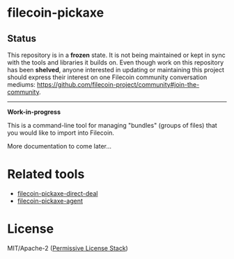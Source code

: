 filecoin-pickaxe
================

## Status

This repository is in a **frozen** state. It is not being maintained or kept in sync with the tools and libraries it builds on. Even though work on this repository has been **shelved**, anyone interested in updating or maintaining this project should express their interest on one Filecoin community conversation mediums: <https://github.com/filecoin-project/community#join-the-community>.

---

**Work-in-progress**

This is a command-line tool for managing "bundles" (groups of files)
that you would like to import into Filecoin.

More documentation to come later...

# Related tools

* [filecoin-pickaxe-direct-deal](https://github.com/filecoin-shipyard/filecoin-pickaxe-direct-deal)
* [filecoin-pickaxe-agent](https://github.com/filecoin-shipyard/filecoin-pickaxe-agent)

# License

MIT/Apache-2 ([Permissive License Stack](https://protocol.ai/blog/announcing-the-permissive-license-stack/))

